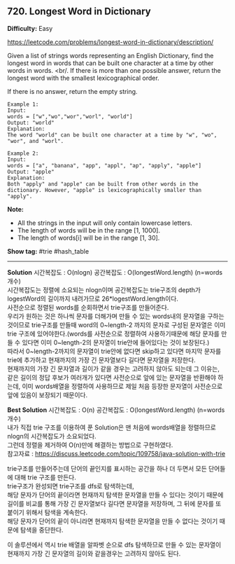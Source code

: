 ## 720. Longest Word in Dictionary

**Difficulty:** Easy

https://leetcode.com/problems/longest-word-in-dictionary/description/

Given a list of strings words representing an English Dictionary, find the longest word in words that can be built one character at a time by other words in words. <br/.
If there is more than one possible answer, return the longest word with the smallest lexicographical order. <br/>

If there is no answer, return the empty string.

```
Example 1:
Input: 
words = ["w","wo","wor","worl", "world"]
Output: "world"
Explanation: 
The word "world" can be built one character at a time by "w", "wo", "wor", and "worl".

Example 2:
Input: 
words = ["a", "banana", "app", "appl", "ap", "apply", "apple"]
Output: "apple"
Explanation: 
Both "apply" and "apple" can be built from other words in the dictionary. However, "apple" is lexicographically smaller than "apply".
```

**Note:** <br/>
* All the strings in the input will only contain lowercase letters.
* The length of words will be in the range [1, 1000].
* The length of words[i] will be in the range [1, 30].

**Show tag:** \#trie \#hash\_table

-----------------------------------------------

**Solution**
시간복잡도 : O(nlogn) 공간복잡도 : O(longestWord.length) (n=words개수) <br/>
시간복잡도는 정렬에 소요되는 nlogn이며 공간복잡도는 trie구조의 depth가 logestWord의 길이까지 내려가므로 26*logestWord.length이다. <br/>
사전순으로 정렬된 words를 순회하면서 trie구조를 만들어준다. <br/>
우리가 원하는 것은 하나씩 문자를 더해가며 만들 수 있는 words내의 문자열을 구하는 것이므로 trie구조를 만들때 word의 0~length-2 까지의 문자로 구성된 문자열은 이미 trie 구조에 있어야한다.(words를 사전순으로 정렬하여 사용하기때문에 해당 문자를 만들 수 있다면 이미 0~length-2의 문자열이 trie안에 들어있다는 것이 보장된다.) <br/>
따라서 0~length-2까지의 문자열이 trie안에 없다면 skip하고 있다면 마지막 문자를 trie에 추가하고 현재까지의 가장 긴 문자열보다 길다면 문자열을 저장한다. <br/>
현재까지의 가장 긴 문자열과 길이가 같을 경우는 고려하지 않아도 되는데 그 이유는, <br/>
같은 길이의 정답 후보가 여러개가 있다면 사전순으로 앞에 있는 문자열을 반환해야 하는데, 이미 words배열을 정렬하여 사용하므로 제일 처음 등장한 문자열이 사전순으로 앞에 있음이 보장되기 때문이다. <br/>

**Best Solution**
시간복잡도 : O(n) 공간복잡도 : O(longestWord.length) (n=words개수) <br/>
내가 직접 trie 구조를 이용하여 푼 Solution은 맨 처음에 words배열을 정렬하므로 nlogn의 시간복잡도가 소요되었다. <br/>
그런데 정렬을 제거하여 O(n)만에 해결하는 방법으로 구현하였다. <br/>
참고자료 : https://discuss.leetcode.com/topic/109758/java-solution-with-trie <br/>

trie구조를 만들어주는데 단어의 끝인지를 표시하는 공간을 하나 더 두면서 모든 단어들에 대해 trie 구조를 만든다. <br/>
trie구조가 완성되면 trie구조를 dfs로 탐색하는데, <br/>
해당 문자가 단어의 끝이라면 현재까지 탐색한 문자열을 만들 수 있다는 것이기 때문에 <br/>
길이를 비교를 통해 가장 긴 문자열보다 길다면 문자열을 저장하며, 그 뒤에 문자를 또 붙이기 위해서 탐색을 계속한다. <br/>
해당 문자가 단어의 끝이 아니라면 현재까지 탐색한 문자열을 만들 수 없다는 것이기 때문에 탐색을 중단한다. <br/> 

이 솔루션에서 역시 trie 배열을 알파벳 순으로 dfs 탐색하므로 만들 수 있는 문자열이 현재까지 가장 긴 문자열의 길이와 같을경우는 고려하지 않아도 된다.